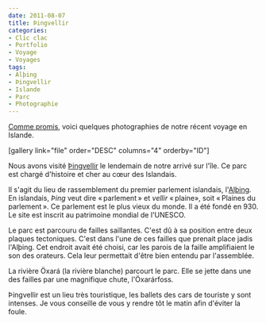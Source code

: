 ```yaml
---
date: 2011-08-07
title: Þingvellir
categories:
- Clic clac
- Portfolio
- Voyage
- Voyages
tags:
- Alþing
- Þingvellir
- Islande
- Parc
- Photographie
---
```

<a href="https://www.alienlebarge.ch/2011/07/16/islandic-horse/">Comme promis</a>, voici quelques photographies de notre récent voyage en Islande.

<!--more-->

[gallery link="file" order="DESC" columns="4" orderby="ID"]

Nous avons visité <a href="https://fr.wikipedia.org/wiki/Parc_national_de_%C3%9Eingvellir">Þingvellir</a> le lendemain de notre arrivé sur l'île. Ce parc est chargé d'histoire et cher au cœur des Islandais.

Il s'agit du lieu de rassemblement du premier parlement islandais, l'<a href="https://fr.wikipedia.org/wiki/Althing">Alþing</a>. En islandais, <em>Þing</em> veut dire « parlement » et <em>vellir</em> « plaine», soit « Plaines du parlement ». Ce parlement est le plus vieux du monde. Il a été fondé en 930. Le site est inscrit au patrimoine mondial de l'UNESCO.

Le parc est parcouru de failles saillantes. C'est dû à sa position entre deux plaques tectoniques. C'est dans l'une de ces failles que prenait place jadis l'Alþing. Cet endroit avait été choisi, car les parois de la faille amplifiaient le son des orateurs. Cela leur permettait d'être bien entendu par l'assemblée.

La rivière Öxará (la rivière blanche) parcourt le parc. Elle se jette dans une des failles par une magnifique chute, l'Öxarárfoss.

Þingvellir est un lieu très touristique, les ballets des cars de touriste y sont intenses. Je vous conseille de vous y rendre tôt le matin afin d'éviter la foule.

